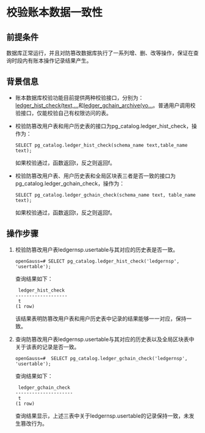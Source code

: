 # 校验账本数据一致性<a name="ZH-CN_TOPIC_0000001147007425"></a>

## 前提条件<a name="zh-cn_topic_0059778013_sfe45a1031ec347ba820649c0cec52027"></a>

数据库正常运行，并且对防篡改数据库执行了一系列增、删、改等操作，保证在查询时段内有账本操作记录结果产生。

## 背景信息<a name="zh-cn_topic_0059778013_s15667753cb2542158661ae3f96cab067"></a>

-   账本数据库校验功能目前提供两种校验接口，分别为：[ledger\_hist\_check\(text,...](zh-cn_topic_0000001147093197.md#li48809468134)和[ledger\_gchain\_archive\(vo...](zh-cn_topic_0000001147093197.md#li988064691317)。普通用户调用校验接口，仅能校验自己有权限访问的表。
-   校验防篡改用户表和用户历史表的接口为pg\_catalog.ledger\_hist\_check，操作为：

    ```
    SELECT pg_catalog.ledger_hist_check(schema_name text,table_name text);
    ```

    如果校验通过，函数返回t，反之则返回f。

-   校验防篡改用户表、用户历史表和全局区块表三者是否一致的接口为pg\_catalog.ledger\_gchain\_check，操作为：

    ```
    SELECT pg_catalog.ledger_gchain_check(schema_name text, table_name text);
    ```

    如果校验通过，函数返回t，反之则返回f。


## 操作步骤<a name="section199001315531"></a>

1.  校验防篡改用户表ledgernsp.usertable与其对应的历史表是否一致。

    ```
    openGauss=# SELECT pg_catalog.ledger_hist_check('ledgernsp', 'usertable');
    ```

    查询结果如下：

    ```
     ledger_hist_check
    -------------------
     t
    (1 row)
    ```

    该结果表明防篡改用户表和用户历史表中记录的结果能够一一对应，保持一致。

2.  查询防篡改用户表ledgernsp.usertable与其对应的历史表以及全局区块表中关于该表的记录是否一致。

    ```
    openGauss=#  SELECT pg_catalog.ledger_gchain_check('ledgernsp', 'usertable');
    ```

    查询结果如下：

    ```
     ledger_gchain_check
    ---------------------
     t
    (1 row)
    ```

    查询结果显示，上述三表中关于ledgernsp.usertable的记录保持一致，未发生篡改行为。


